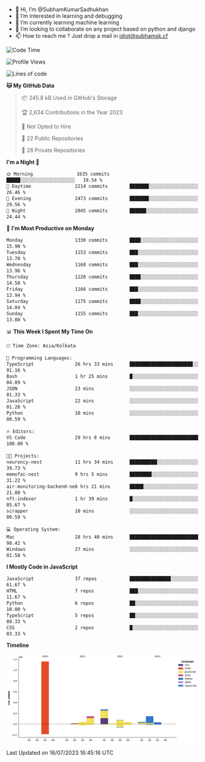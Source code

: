 - 👋 Hi, I’m @SubhamKumarSadhukhan
- 👀 I’m interested in learning and debugging
- 🌱 I’m currently learning machine learning
- 💞️ I’m looking to collaborate on any project based on python and django
- 📫 How to reach me ?
      Just drop a mail in idiot@subhamsk.cf

<!---
SubhamKumarSadhukhan/SubhamKumarSadhukhan is a ✨ special ✨ repository because its `README.md` (this file) appears on your GitHub profile.
You can click the Preview link to take a look at your changes.
--->


<!--START_SECTION:waka-->
![Code Time](http://img.shields.io/badge/Code%20Time-1%2C335%20hrs%2049%20mins-blue)

![Profile Views](http://img.shields.io/badge/Profile%20Views-0-blue)

![Lines of code](https://img.shields.io/badge/From%20Hello%20World%20I%27ve%20Written-2.0%20million%20lines%20of%20code-blue)

**🐱 My GitHub Data** 

> 📦 245.8 kB Used in GitHub's Storage 
 > 
> 🏆 2,634 Contributions in the Year 2023
 > 
> 🚫 Not Opted to Hire
 > 
> 📜 22 Public Repositories 
 > 
> 🔑 28 Private Repositories 
 > 
**I'm a Night 🦉** 

```text
🌞 Morning                1635 commits        █████░░░░░░░░░░░░░░░░░░░░   19.54 % 
🌆 Daytime                2214 commits        ███████░░░░░░░░░░░░░░░░░░   26.46 % 
🌃 Evening                2473 commits        ███████░░░░░░░░░░░░░░░░░░   29.56 % 
🌙 Night                  2045 commits        ██████░░░░░░░░░░░░░░░░░░░   24.44 % 
```
📅 **I'm Most Productive on Monday** 

```text
Monday                   1330 commits        ████░░░░░░░░░░░░░░░░░░░░░   15.90 % 
Tuesday                  1153 commits        ███░░░░░░░░░░░░░░░░░░░░░░   13.78 % 
Wednesday                1168 commits        ███░░░░░░░░░░░░░░░░░░░░░░   13.96 % 
Thursday                 1220 commits        ████░░░░░░░░░░░░░░░░░░░░░   14.58 % 
Friday                   1166 commits        ███░░░░░░░░░░░░░░░░░░░░░░   13.94 % 
Saturday                 1175 commits        ████░░░░░░░░░░░░░░░░░░░░░   14.04 % 
Sunday                   1155 commits        ███░░░░░░░░░░░░░░░░░░░░░░   13.80 % 
```


📊 **This Week I Spent My Time On** 

```text
🕑︎ Time Zone: Asia/Kolkata

💬 Programming Languages: 
TypeScript               26 hrs 33 mins      ███████████████████████░░   91.16 % 
Bash                     1 hr 25 mins        █░░░░░░░░░░░░░░░░░░░░░░░░   04.89 % 
JSON                     23 mins             ░░░░░░░░░░░░░░░░░░░░░░░░░   01.33 % 
JavaScript               22 mins             ░░░░░░░░░░░░░░░░░░░░░░░░░   01.28 % 
Python                   10 mins             ░░░░░░░░░░░░░░░░░░░░░░░░░   00.59 % 

🔥 Editors: 
VS Code                  29 hrs 8 mins       █████████████████████████   100.00 % 

🐱‍💻 Projects: 
neuroncy-nest            11 hrs 34 mins      ██████████░░░░░░░░░░░░░░░   39.73 % 
memofac-nest             9 hrs 5 mins        ████████░░░░░░░░░░░░░░░░░   31.22 % 
air-monitoring-backend-ne6 hrs 21 mins       █████░░░░░░░░░░░░░░░░░░░░   21.80 % 
nft-indexer              1 hr 39 mins        █░░░░░░░░░░░░░░░░░░░░░░░░   05.67 % 
scrapper                 10 mins             ░░░░░░░░░░░░░░░░░░░░░░░░░   00.59 % 

💻 Operating System: 
Mac                      28 hrs 40 mins      █████████████████████████   98.42 % 
Windows                  27 mins             ░░░░░░░░░░░░░░░░░░░░░░░░░   01.58 % 
```

**I Mostly Code in JavaScript** 

```text
JavaScript               37 repos            ███████████████░░░░░░░░░░   61.67 % 
HTML                     7 repos             ███░░░░░░░░░░░░░░░░░░░░░░   11.67 % 
Python                   6 repos             ██░░░░░░░░░░░░░░░░░░░░░░░   10.00 % 
TypeScript               5 repos             ██░░░░░░░░░░░░░░░░░░░░░░░   08.33 % 
CSS                      2 repos             █░░░░░░░░░░░░░░░░░░░░░░░░   03.33 % 
```



**Timeline**

![Lines of Code chart](https://raw.githubusercontent.com/SubhamKumarSadhukhan/SubhamKumarSadhukhan/main/assets/bar_graph.png)


 Last Updated on 16/07/2023 16:45:16 UTC
<!--END_SECTION:waka-->
